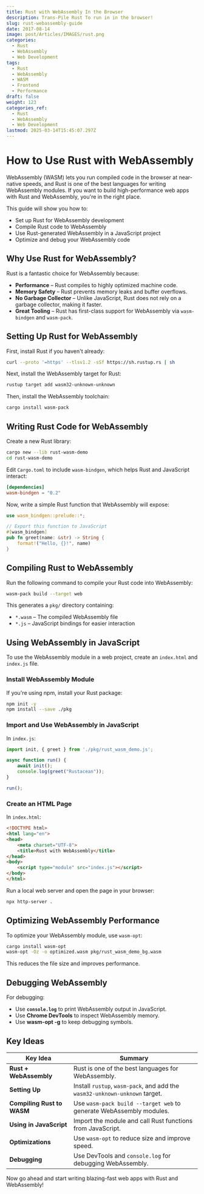 ```yaml
---
title: Rust with WebAssembly In the Browser
description: Trans-Pile Rust To run in in the browser!
slug: rust-webassembly-guide
date: 2017-08-14
image: post/Articles/IMAGES/rust.png
categories:
  - Rust
  - WebAssembly
  - Web Development
tags:
  - Rust
  - WebAssembly
  - WASM
  - Frontend
  - Performance
draft: false
weight: 123
categories_ref:
  - Rust
  - WebAssembly
  - Web Development
lastmod: 2025-03-14T15:45:07.297Z
---
```

# How to Use Rust with WebAssembly

WebAssembly (WASM) lets you run compiled code in the browser at near-native speeds, and Rust is one of the best languages for writing WebAssembly modules. If you want to build high-performance web apps with Rust and WebAssembly, you're in the right place.

This guide will show you how to:

* Set up Rust for WebAssembly development
* Compile Rust code to WebAssembly
* Use Rust-generated WebAssembly in a JavaScript project
* Optimize and debug your WebAssembly code

## Why Use Rust for WebAssembly?

Rust is a fantastic choice for WebAssembly because:

* **Performance** – Rust compiles to highly optimized machine code.
* **Memory Safety** – Rust prevents memory leaks and buffer overflows.
* **No Garbage Collector** – Unlike JavaScript, Rust does not rely on a garbage collector, making it faster.
* **Great Tooling** – Rust has first-class support for WebAssembly via `wasm-bindgen` and `wasm-pack`.

## Setting Up Rust for WebAssembly

First, install Rust if you haven't already:

```sh
curl --proto '=https' --tlsv1.2 -sSf https://sh.rustup.rs | sh
```

Next, install the WebAssembly target for Rust:

```sh
rustup target add wasm32-unknown-unknown
```

Then, install the WebAssembly toolchain:

```sh
cargo install wasm-pack
```

## Writing Rust Code for WebAssembly

Create a new Rust library:

```sh
cargo new --lib rust-wasm-demo
cd rust-wasm-demo
```

Edit `Cargo.toml` to include `wasm-bindgen`, which helps Rust and JavaScript interact:

```toml
[dependencies]
wasm-bindgen = "0.2"
```

Now, write a simple Rust function that WebAssembly will expose:

```rust
use wasm_bindgen::prelude::*;

// Export this function to JavaScript
#[wasm_bindgen]
pub fn greet(name: &str) -> String {
    format!("Hello, {}!", name)
}
```

## Compiling Rust to WebAssembly

Run the following command to compile your Rust code into WebAssembly:

```sh
wasm-pack build --target web
```

This generates a `pkg/` directory containing:

* `*.wasm` – The compiled WebAssembly file
* `*.js` – JavaScript bindings for easier interaction

## Using WebAssembly in JavaScript

To use the WebAssembly module in a web project, create an `index.html` and `index.js` file.

### Install WebAssembly Module

If you're using npm, install your Rust package:

```sh
npm init -y
npm install --save ./pkg
```

### Import and Use WebAssembly in JavaScript

In `index.js`:

```js
import init, { greet } from './pkg/rust_wasm_demo.js';

async function run() {
    await init();
    console.log(greet("Rustacean"));
}

run();
```

### Create an HTML Page

In `index.html`:

```html
<!DOCTYPE html>
<html lang="en">
<head>
    <meta charset="UTF-8">
    <title>Rust with WebAssembly</title>
</head>
<body>
    <script type="module" src="index.js"></script>
</body>
</html>
```

Run a local web server and open the page in your browser:

```sh
npx http-server .
```

## Optimizing WebAssembly Performance

To optimize your WebAssembly module, use `wasm-opt`:

```sh
cargo install wasm-opt
wasm-opt -Oz -o optimized.wasm pkg/rust_wasm_demo_bg.wasm
```

This reduces the file size and improves performance.

## Debugging WebAssembly

For debugging:

* Use **`console.log`** to print WebAssembly output in JavaScript.
* Use **Chrome DevTools** to inspect WebAssembly memory.
* Use **wasm-opt -g** to keep debugging symbols.

<!-- ## Conclusion

Rust and WebAssembly are a powerful combination for building fast, memory-safe web applications. With `wasm-bindgen` and `wasm-pack`, integrating Rust with JavaScript is seamless. Whether you're building performance-critical web apps, games, or even blockchain projects, Rust + WebAssembly is a game-changer. -->

## Key Ideas

| Key Idea                   | Summary                                                                     |
| -------------------------- | --------------------------------------------------------------------------- |
| **Rust + WebAssembly**     | Rust is one of the best languages for WebAssembly.                          |
| **Setting Up**             | Install `rustup`, `wasm-pack`, and add the `wasm32-unknown-unknown` target. |
| **Compiling Rust to WASM** | Use `wasm-pack build --target web` to generate WebAssembly modules.         |
| **Using in JavaScript**    | Import the module and call Rust functions from JavaScript.                  |
| **Optimizations**          | Use `wasm-opt` to reduce size and improve speed.                            |
| **Debugging**              | Use DevTools and `console.log` for debugging WebAssembly.                   |

Now go ahead and start writing blazing-fast web apps with Rust and WebAssembly!
